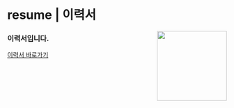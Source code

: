 # resume | 이력서

<img align="right" src="https://github.com/jeongwon201/resume/assets/81132541/d0596ff2-4678-432a-a9b3-71790d401e15" width="160px"/>
<h3 align="left">이력서입니다.</h3>
<a href="https://jeongwon201.github.io/resume/">이력서 바로가기</a>
<br />
<br />
<br />
<br />

##
